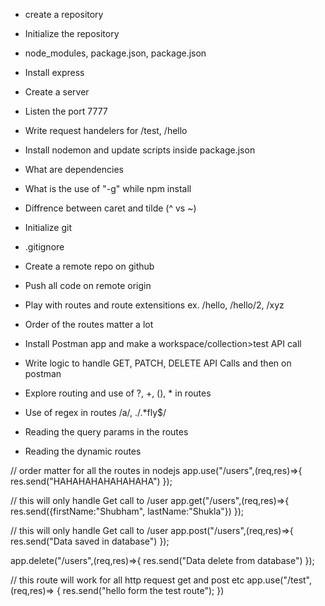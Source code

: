 - create a repository
- Initialize the repository
- node_modules, package.json, package.json
- Install express
- Create a server
- Listen the port 7777
- Write request handelers for /test, /hello
- Install nodemon and update scripts inside package.json
- What are dependencies
- What is the use of "-g" while npm install
- Diffrence between caret and tilde (^ vs ~)

- Initialize git
- .gitignore 
- Create a remote repo on github 
- Push all code on remote origin
- Play with routes and route extensitions ex. /hello, /hello/2, /xyz
- Order of the routes matter a lot 
- Install Postman app and make a workspace/collection>test API call
- Write logic to handle GET, PATCH, DELETE API Calls and then on postman
- Explore routing and use of ?, +, (), * in routes 
- Use of regex in routes /a/, ./.*fly$/
- Reading the query params in the routes
- Reading the dynamic routes























// order matter for all the routes in nodejs 
app.use("/users",(req,res)=>{
    res.send("HAHAHAHAHAHAHAHA")
});


// this will only handle Get call to /user
app.get("/users",(req,res)=>{
    res.send({firstName:"Shubham", lastName:"Shukla"})
});

// this will only handle Get call to /user
app.post("/users",(req,res)=>{
    res.send("Data saved in database")
});

app.delete("/users",(req,res)=>{
    res.send("Data delete from database")
});



// this route will work for all http request get and post etc
app.use("/test",(req,res)=> {
    res.send("hello form the  test route");
})


